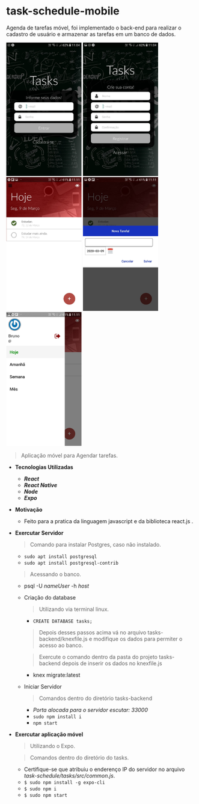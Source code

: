 # task-schedule-mobile
Agenda de tarefas móvel, foi implementado o back-end para realizar o cadastro de usuário e armazenar as tarefas em um banco de dados.
<p>
<img src="https://github.com/brufelix/task-schedule/blob/master/images/WhatsApp%20Image%202020-03-09%20at%2011.09.00(1).jpeg" width=200/>
<img src="https://github.com/brufelix/task-schedule/blob/master/images/WhatsApp%20Image%202020-03-09%20at%2011.09.00.jpeg" width=200/>
<img src="https://github.com/brufelix/task-schedule/blob/master/images/WhatsApp%20Image%202020-03-09%20at%2011.09.00(4).jpeg" width=200/>
<img src="https://github.com/brufelix/task-schedule/blob/master/images/WhatsApp%20Image%202020-03-09%20at%2011.09.00(2).jpeg" width=200/>
<img src="https://github.com/brufelix/task-schedule/blob/master/images/WhatsApp%20Image%202020-03-09%20at%2011.09.00(3).jpeg" width=200/>
<p>

> Aplicação móvel para Agendar tarefas.

- **Tecnologias Utilizadas**
  - **_React_**
  - **_React Native_**
  - **_Node_**
  - **_Expo_**
- **Motivação**
  - Feito para a pratica da linguagem javascript e da biblioteca react.js .
  
 - **Exercutar Servidor**
      > Comando para instalar Postgres, caso não instalado. 
      - `sudo apt install postgresql` 
      - `sudo apt install postgresql-contrib`  
      > Acessando o banco. 
      
      - psql -U *nameUser* -h *host*
      
      - Criação do database
        > Utilizando via terminal linux.
          - `CREATE DATABASE tasks;`
        > Depois desses passos acima vá no arquivo tasks-backend/knexfile.js e modifique os dados para permiter o acesso ao banco.
        
        > Exercute o comando dentro da pasta do projeto tasks-backend depois de inserir os dados no knexfile.js
         - knex migrate:latest
      - Iniciar Servidor 
        > Comandos dentro do diretório tasks-backend
        - *Porta alocada para o servidor escutar: 33000*
        - `sudo npm install i`
        - `npm start`
 - **Exercutar aplicação móvel**
   > Utilizando o Expo.

    > Comandos dentro do diretório do tasks.  
    - Certifique-se que atribuiu o enderenço IP do servidor no arquivo *task-schedule/tasks/src/common.js*.
    - `$ sudo npm install -g expo-cli`
    - `$ sudo npm i`
    - `$ sudo npm start`
